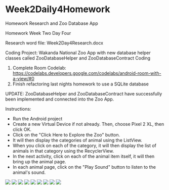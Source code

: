 # Week2Daily4Homework
Homework Research and Zoo Database App

Homework Week Two Day Four

Research word file: Week2Day4Research.docx

Coding Project: Wakanda National Zoo App with new database helper classes called ZooDatabaseHelper and ZooDatabaseContract
Coding
1. Complete Room Codelab:  https://codelabs.developers.google.com/codelabs/android-room-with-a-view/#0
2. Finish refactoring last nights homework to use a SQLite database

UPDATE: ZooDatabaseHelper and ZooDatabaseContract have successfully been implemented and connected into the Zoo App.

Instructions:

- Run the Android project
- Create a new Virtual Device if not already. Then, choose Pixel 2 XL, then click OK.
- Click on the "Click Here to Explore the Zoo" button.
- It will then display the categories of animal using the ListView.
- When you click on each of the category, it will then display the list of animals in that category using the RecyclerView.
- In the next activity, click on each of the animal item itself, it will then bring up the animal page.
- In each animal page, click on the "Play Sound" button to listen to the animal's sound.

![](screenshots/homepage.png)
![](screenshots/categorieslistview.png)
![](screenshots/mammals.png)
![](screenshots/birds.png)
![](screenshots/fish.png)
![](screenshots/reptiles.png)
![](screenshots/amphibians.png)
![](screenshots/dog.png)
![](screenshots/snake.png)
